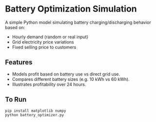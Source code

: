 # Battery Optimization Simulation

A simple Python model simulating battery charging/discharging behavior based on:
- Hourly demand (random or real input)
- Grid electricity price variations
- Fixed selling price to customers

## Features

- Models profit based on battery use vs direct grid use.
- Compares different battery sizes (e.g. 10 kWh vs 60 kWh).
- Illustrates profitability over 24 hours.

## To Run

```bash
pip install matplotlib numpy
python battery_optimizer.py
